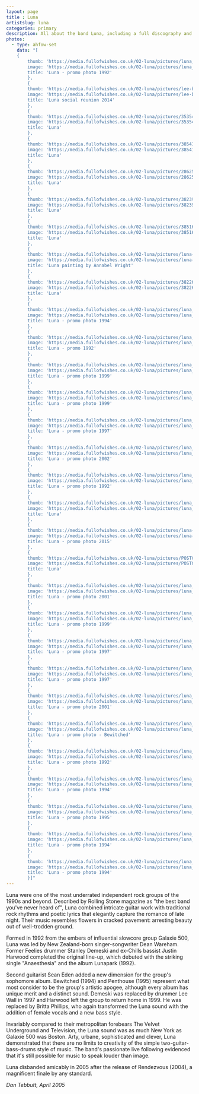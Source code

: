 ```yaml
---
layout: page
title : Luna
artistslug: luna
categories: primary
description: All about the band Luna, including a full discography and a collection of shows with photos and other memorabilia
photos:
  - type: ahfow-set
    data: "[
    {
        thumb: 'https://media.fullofwishes.co.uk/02-luna/pictures/luna_promo92_thumb.jpg',
        image: 'https://media.fullofwishes.co.uk/02-luna/pictures/luna_promo92.jpg',
        title: 'Luna - promo photo 1992'
        },
        {
        thumb: 'https://media.fullofwishes.co.uk/02-luna/pictures/lee-britta-dean-sean-2014_thumb.jpg',
        image: 'https://media.fullofwishes.co.uk/02-luna/pictures/lee-britta-dean-sean-2014.jpg',
        title: 'Luna social reunion 2014'
        },
        {
        thumb: 'https://media.fullofwishes.co.uk/02-luna/pictures/35354_1446181207889_1633930988_1056985_780570_n_thumb.jpg',
        image: 'https://media.fullofwishes.co.uk/02-luna/pictures/35354_1446181207889_1633930988_1056985_780570_n.jpg',
        title: 'Luna'
        },
        {
        thumb: 'https://media.fullofwishes.co.uk/02-luna/pictures/38541_1447085230489_1633930988_1060547_6162587_n_thumb.jpg',
        image: 'https://media.fullofwishes.co.uk/02-luna/pictures/38541_1447085230489_1633930988_1060547_6162587_n.jpg',
        title: 'Luna'
        },
        {
        thumb: 'https://media.fullofwishes.co.uk/02-luna/pictures/28625_1387475220276_1633930988_904726_2099188_n_thumb.jpg',
        image: 'https://media.fullofwishes.co.uk/02-luna/pictures/28625_1387475220276_1633930988_904726_2099188_n.jpg',
        title: 'Luna'
        },
        {
        thumb: 'https://media.fullofwishes.co.uk/02-luna/pictures/38239_1446178447820_1633930988_1056973_4752682_n_thumb.jpg',
        image: 'https://media.fullofwishes.co.uk/02-luna/pictures/38239_1446178447820_1633930988_1056973_4752682_n.jpg',
        title: 'Luna'
        },
        {
        thumb: 'https://media.fullofwishes.co.uk/02-luna/pictures/38516_1446176607774_1633930988_1056967_135520_n_thumb.jpg',
        image: 'https://media.fullofwishes.co.uk/02-luna/pictures/38516_1446176607774_1633930988_1056967_135520_n.jpg',
        title: 'Luna'
        },
        {
        thumb: 'https://media.fullofwishes.co.uk/02-luna/pictures/luna-painting-by-annabel-wright_thumb.jpg',
        image: 'https://media.fullofwishes.co.uk/02-luna/pictures/luna-painting-by-annabel-wright.jpg',
        title: 'Luna painting by Annabel Wright'
        },
        {
        thumb: 'https://media.fullofwishes.co.uk/02-luna/pictures/38226_1446174327717_1633930988_1056957_5783667_n_thumb.jpg',
        image: 'https://media.fullofwishes.co.uk/02-luna/pictures/38226_1446174327717_1633930988_1056957_5783667_n.jpg',
        title: 'Luna'
        },
        {
        thumb: 'https://media.fullofwishes.co.uk/02-luna/pictures/luna_promo_1994_b_thumb.jpg',
        image: 'https://media.fullofwishes.co.uk/02-luna/pictures/luna_promo_1994_b.jpg',
        title: 'Luna - promo photo 1994'
        },
        {
        thumb: 'https://media.fullofwishes.co.uk/02-luna/pictures/luna_early_promo_thumb.jpg',
        image: 'https://media.fullofwishes.co.uk/02-luna/pictures/luna_early_promo.jpg',
        title: 'Luna - promo 1992'
        },
        {
        thumb: 'https://media.fullofwishes.co.uk/02-luna/pictures/luna_promo_1999_b_thumb.jpg',
        image: 'https://media.fullofwishes.co.uk/02-luna/pictures/luna_promo_1999_b.jpg',
        title: 'Luna - promo photo 1999'
        },
        {
        thumb: 'https://media.fullofwishes.co.uk/02-luna/pictures/luna_promo_1999_c_thumb.jpg',
        image: 'https://media.fullofwishes.co.uk/02-luna/pictures/luna_promo_1999_c.jpg',
        title: 'Luna - promo photo 1999'
        },
        {
        thumb: 'https://media.fullofwishes.co.uk/02-luna/pictures/luna_promo_1997_b_thumb.jpg',
        image: 'https://media.fullofwishes.co.uk/02-luna/pictures/luna_promo_1997_b.jpg',
        title: 'Luna - promo photo 1997'
        },
        {
        thumb: 'https://media.fullofwishes.co.uk/02-luna/pictures/luna_promo_2002_a_thumb.jpg',
        image: 'https://media.fullofwishes.co.uk/02-luna/pictures/luna_promo_2002_a.jpg',
        title: 'Luna - promo photo 2002'
        },
        {
        thumb: 'https://media.fullofwishes.co.uk/02-luna/pictures/luna_promo_1992_b_thumb.jpg',
        image: 'https://media.fullofwishes.co.uk/02-luna/pictures/luna_promo_1992_b.jpg',
        title: 'Luna - promo photo 1992'
        },
        {
        thumb: 'https://media.fullofwishes.co.uk/02-luna/pictures/luna_bewitched_portrait_01_thumb.jpg',
        image: 'https://media.fullofwishes.co.uk/02-luna/pictures/luna_bewitched_portrait_01.jpg',
        title: 'Luna'
        },
        {
        thumb: 'https://media.fullofwishes.co.uk/02-luna/pictures/luna-promo-2015-a_thumb.jpg',
        image: 'https://media.fullofwishes.co.uk/02-luna/pictures/luna-promo-2015-a.jpg',
        title: 'Luna - promo photo 2015'
        },
        {
        thumb: 'https://media.fullofwishes.co.uk/02-luna/pictures/POSTCARDS_004_thumb.jpg',
        image: 'https://media.fullofwishes.co.uk/02-luna/pictures/POSTCARDS_004.jpg',
        title: 'Luna'
        },
        {
        thumb: 'https://media.fullofwishes.co.uk/02-luna/pictures/luna_promo_2001_a_thumb.jpg',
        image: 'https://media.fullofwishes.co.uk/02-luna/pictures/luna_promo_2001_a.jpg',
        title: 'Luna - promo photo 2001'
        },
        {
        thumb: 'https://media.fullofwishes.co.uk/02-luna/pictures/luna_promo_1999_a_thumb.jpg',
        image: 'https://media.fullofwishes.co.uk/02-luna/pictures/luna_promo_1999_a.jpg',
        title: 'Luna - promo photo 1999'
        },
        {
        thumb: 'https://media.fullofwishes.co.uk/02-luna/pictures/luna_promo_1997_a_thumb.jpg',
        image: 'https://media.fullofwishes.co.uk/02-luna/pictures/luna_promo_1997_a.jpg',
        title: 'Luna - promo photo 1997'
        },
        {
        thumb: 'https://media.fullofwishes.co.uk/02-luna/pictures/luna_promo_1997_c_thumb.jpg',
        image: 'https://media.fullofwishes.co.uk/02-luna/pictures/luna_promo_1997_c.jpg',
        title: 'Luna - promo photo 1997'
        },
        {
        thumb: 'https://media.fullofwishes.co.uk/02-luna/pictures/luna_promo_2001_b_thumb.jpg',
        image: 'https://media.fullofwishes.co.uk/02-luna/pictures/luna_promo_2001_b.jpg',
        title: 'Luna - promo photo 2001'
        },
        {
        thumb: 'https://media.fullofwishes.co.uk/02-luna/pictures/luna_bewitched_promo_02_thumb.jpg',
        image: 'https://media.fullofwishes.co.uk/02-luna/pictures/luna_bewitched_promo_02.jpg',
        title: 'Luna - promo photo - Bewitched'
        },
        {
        thumb: 'https://media.fullofwishes.co.uk/02-luna/pictures/luna_promo_1992_c_thumb.jpg',
        image: 'https://media.fullofwishes.co.uk/02-luna/pictures/luna_promo_1992_c.jpg',
        title: 'Luna - promo photo 1992'
        },
        {
        thumb: 'https://media.fullofwishes.co.uk/02-luna/pictures/luna_promo_1994_d_thumb.jpg',
        image: 'https://media.fullofwishes.co.uk/02-luna/pictures/luna_promo_1994_d.jpg',
        title: 'Luna - promo photo 1994'
        },
        {
        thumb: 'https://media.fullofwishes.co.uk/02-luna/pictures/luna_promo_1995_a_thumb.jpg',
        image: 'https://media.fullofwishes.co.uk/02-luna/pictures/luna_promo_1995_a.jpg',
        title: 'Luna - promo photo 1995'
        },
        {
        thumb: 'https://media.fullofwishes.co.uk/02-luna/pictures/luna_promo_1994_a_thumb.jpg',
        image: 'https://media.fullofwishes.co.uk/02-luna/pictures/luna_promo_1994_a.jpg',
        title: 'Luna - promo photo 1994'
        },
        {
        thumb: 'https://media.fullofwishes.co.uk/02-luna/pictures/luna_promo_1994_c_thumb.jpg',
        image: 'https://media.fullofwishes.co.uk/02-luna/pictures/luna_promo_1994_c.jpg',
        title: 'Luna - promo photo 1994'
        }]"
---
```


Luna were one of the most underrated independent rock groups of the 1990s and beyond. Described by Rolling Stone magazine as "the best band you've never heard of", Luna combined intricate guitar work with traditional rock rhythms and poetic lyrics that elegantly capture the romance of late night. Their music resembles flowers in cracked pavement: arresting beauty out of well-trodden ground.

Formed in 1992 from the embers of influential slowcore group Galaxie 500, Luna was led by New Zealand-born singer-songwriter Dean Wareham. Former Feelies drummer Stanley Demeski and ex-Chills bassist Justin Harwood completed the original line-up, which debuted with the striking single "Anaesthesia" and the album Lunapark (1992).

Second guitarist Sean Eden added a new dimension for the group's sophomore album. Bewitched (1994) and Penthouse (1995) represent what most consider to be the group's artistic apogee, although every album has unique merit and a distinct sound. Demeski was replaced by drummer Lee Wall in 1997 and Harwood left the group to return home in 1999. He was replaced by Britta Phillips, who again transformed the Luna sound with the addition of female vocals and a new bass style.

Invariably compared to their metropolitan forebears The Velvet Underground and Television, the Luna sound was as much New York as Galaxie 500 was Boston. Arty, urbane, sophisticated and clever, Luna demonstrated that there are no limits to creativity of the simple two-guitar-bass-drums style of music. The band's passionate live following evidenced that it's still possible for music to speak louder than image.

Luna disbanded amicably in 2005 after the release of Rendezvous (2004), a magnificent finale by any standard.

_Dan Tebbutt, April 2005_

